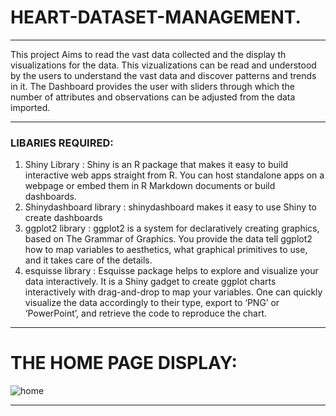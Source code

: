 # HEART-DATASET-MANAGEMENT.
___________________________________________________________________________________________________________________________________________________________________________________

This project Aims to read the vast data collected and the display th visualizations for the data.
This vizualizations can be read and understood by the users to understand the vast data and discover patterns and trends in it.
The Dashboard provides the user with sliders through which the number of attributes and observations can be adjusted from the data imported.

___________________________________________________________________________________________________________________________________________________________________________________


### LIBARIES REQUIRED:

1) Shiny Library : Shiny is an R package that makes it easy to build interactive web apps straight from R. You can host standalone apps on a webpage or embed them in R Markdown documents or build dashboards.
2) Shinydashboard library : shinydashboard makes it easy to use Shiny to create dashboards
3) ggplot2 library : ggplot2 is a system for declaratively creating graphics, based on The Grammar of Graphics. You provide the data tell ggplot2 how to map variables to aesthetics, what graphical primitives to use, and it takes care of the details.
4) esquisse library : Esquisse package helps to explore and visualize your data interactively. It is a Shiny gadget to create ggplot charts interactively with drag-and-drop to map your variables. One can quickly visualize the data accordingly to their type, export to ‘PNG’ or ‘PowerPoint’, and retrieve the code to reproduce the chart.

___________________________________________________________________________________________________________________________________________________________________________________

 
# THE HOME PAGE DISPLAY:


![home](https://user-images.githubusercontent.com/80909897/135752326-4cb06eb4-5922-4966-ab20-54ee939a37a3.jpg)

___________________________________________________________________________________________________________________________________________________________________________________
